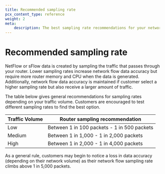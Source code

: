 ```yaml
---
title: Recommended sampling rate
pcx_content_type: reference
weight: 2
meta:
    description: The best sampling rate recommendations for your network’s traffic volume.
---
```


# Recommended sampling rate

NetFlow or sFlow data is created by sampling the traffic that passes through your router. Lower sampling rates increase network flow data accuracy but require more router memory and CPU when the data is generated. Additionally, network flow data accuracy is maintained if customer select a higher sampling rate but also receive a larger amount of traffic.

The table below gives general recommendations for sampling rates depending on your traffic volume. Customers are encouraged to test different sampling rates to find the best option.

| Traffic Volume | Router sampling recommendation |
|----------------|--------------------------------|
| Low            | Between 1 in 100 packets - 1 in 500 packets |
| Medium         | Between 1 in 1,000 - 1 in 2,000 packets |
| High           | Between 1 in 2,000 - 1 in 4,000 packets |

As a general rule, customers may begin to notice a loss in data accuracy (depending on their network volume) as their network flow sampling rate climbs above 1 in 5,000 packets.
